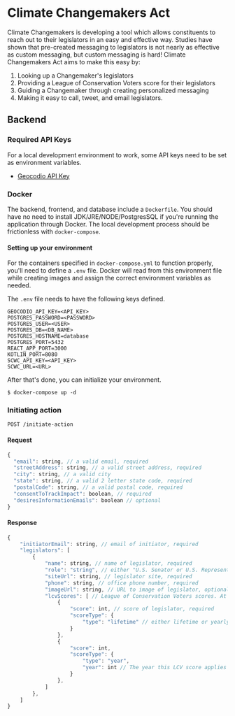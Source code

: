 # Climate Changemakers Act

Climate Changemakers is developing a tool which allows constituents to reach out to their legislators in an easy and effective way. Studies have shown that pre-created messaging to legislators is not nearly as effective as custom messaging, but custom messaging is hard! Climate Changemakers Act aims to make this easy by: 

1. Looking up a Changemaker's legislators
2. Providing a League of Conservation Voters score for their legislators
3. Guiding a Changemaker through creating personalized messaging
4. Making it easy to call, tweet, and email legislators. 

## Backend

### Required API Keys

For a local development environment to work, some API keys need to be set as environment variables. 

* [Geocodio API Key](https://www.geocod.io/)


### Docker

The backend, frontend, and database include a `Dockerfile`. You should have no need to install JDK/JRE/NODE/PostgresSQL if you're running the application through Docker. The local development process should be frictionless with `docker-compose`.

#### Setting up your environment

For the containers specified in `docker-compose.yml` to function properly, you'll need to define a `.env` file. Docker will read from this environment file while creating images and assign the correct environment variables as needed. 

The `.env` file needs to have the following keys defined. 

```
GEOCODIO_API_KEY=<API_KEY>
POSTGRES_PASSWORD=<PASSWORD>
POSTGRES_USER=<USER>
POSTGRES_DB=<DB_NAME>
POSTGRES_HOSTNAME=database
POSTGRES_PORT=5432
REACT_APP_PORT=3000
KOTLIN_PORT=8080
SCWC_API_KEY=<API_KEY>
SCWC_URL=<URL>
```

After that's done, you can initialize your environment. 

```shell
$ docker-compose up -d
```

### Initiating action 

`POST /initiate-action`

#### Request

```js
{
  "email": string, // a valid email, required
  "streetAddress": string, // a valid street address, required
  "city": string, // a valid city
  "state": string, // a valid 2 letter state code, required
  "postalCode": string, // a valid postal code, required 
  "consentToTrackImpact": boolean, // required
  "desiresInformationEmails": boolean // optional
}
```

#### Response

```js
{
    "initiatorEmail": string, // email of initiator, required
    "legislators": [
        {
            "name": string, // name of legislator, required
            "role": "string", // either "U.S. Senator or U.S. Representative, required
            "siteUrl": string, // legislator site, required
            "phone": string, // office phone number, required
            "imageUrl": string, // URL to image of legislator, optional
            "lcvScores": [ // League of Conservation Voters scores. At least 1 required
                {
                    "score": int, // score of legislator, required
                    "scoreType": {
                        "type": "lifetime" // either lifetime or yearly. required
                    }
                },
                {
                    "score": int,
                    "scoreType": {
                        "type": "year",
                        "year": int // The year this LCV score applies to. Required if type == "year"
                    }
                },
            ]
        },
    ]
}
```
